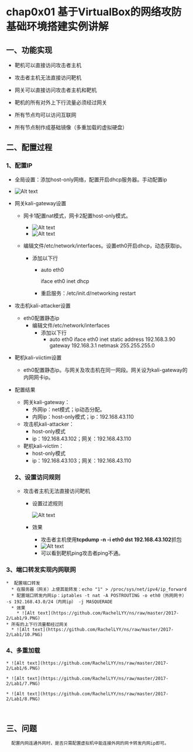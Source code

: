 # chap0x01 基于VirtualBox的网络攻防基础环境搭建实例讲解

## 一、功能实现

*	靶机可以直接访问攻击者主机

- 攻击者主机无法直接访问靶机
- 网关可以直接访问攻击者主机和靶机
- 靶机的所有对外上下行流量必须经过网关
- 所有节点均可以访问互联网


- 所有节点制作成基础镜像（多重加载的虚拟硬盘）

## 二、配置过程

### 1、配置IP

* 全局设置：添加host-only网络，配置开启dhcp服务器。手动配置ip


* ![Alt text](https://github.com/RachelLYY/ns/raw/master/2017-2/Lab1/1.PNG)


* 网关kali-gateway设置

  * 网卡1配置nat模式，网卡2配置host-only模式。

    * ![Alt text](https://github.com/RachelLYY/ns/raw/master/2017-2/Lab1/2.PNG)
    * ![Alt text](https://github.com/RachelLYY/ns/raw/master/2017-2/Lab1/3.PNG)

  * 编辑文件/etc/network/interfaces。设置eth0开启dhcp，动态获取ip。

    * 添加以下行

      * auto eth0 

        iface eth0 inet dhcp 

      * 重启服务：/etc/init.d/networking restart

* 攻击机kali-attacker设置

  * eth0配置静态ip
    * 编辑文件/etc/network/interfaces
      * 添加以下行
        * auto eth0 
          iface eth0 inet static 
          address 192.168.3.90 
          gateway 192.168.3.1 
          netmask 255.255.255.0 

* 靶机kali-viictim设置

  * eth0配置静态ip。与网关及攻击机在同一网段。网关设为kali-gateway的内网网卡ip。

* 配置结果

  * 网关kali-gateway：
    * 外网ip：net模式；ip动态分配。
    * 内网ip：host-only模式；ip：192.168.43.110
  * 攻击机kali-attacker：
    * host-only模式
    * ip：192.168.43.102；网关：192.168.43.110
  * 靶机kali-victim：
    * host-only模式
    * ip：192.168.43.103；网关：192.168.43.110

  ### 2、设置访问规则

  * 攻击者主机无法直接访问靶机

    * 设置过滤规则

      ![Alt text](https://github.com/RachelLYY/ns/raw/master/2017-2/Lab1/4.PNG)

    * 效果

      * 攻击者主机使用**tcpdump -n -i eth0 dst 192.168.43.102**抓包
      * ![Alt text](https://github.com/RachelLYY/ns/raw/master/2017-2/Lab1/5.PNG)
      * 可以看到靶机ping攻击者ping不通。

### 3、端口转发实现内网联网

    *  配置端口转发
      * 在服务器（网关）上使其能转发：echo "1" > /proc/sys/net/ipv4/ip_forward
      * 配置端口转发内网ip：iptables -t nat -A POSTROUTING -o eth0（外网网卡） -s 192.168.43.0/24（内网ip） -j MASQUERADE 
      * 效果
        * ![Alt text](https://github.com/RachelLYY/ns/raw/master/2017-2/Lab1/9.PNG)
    * 所有的上下行流量都经过网关
      * ![Alt text](https://github.com/RachelLYY/ns/raw/master/2017-2/Lab1/10.PNG)

### 4、多重加载

    * ![Alt text](https://github.com/RachelLYY/ns/raw/master/2017-2/Lab1/6.PNG)

    * ![Alt text](https://github.com/RachelLYY/ns/raw/master/2017-2/Lab1/7.PNG)

    * ![Alt text](https://github.com/RachelLYY/ns/raw/master/2017-2/Lab1/8.PNG)

      ​

## 三、问题

      配置内网连通外网时，是否只需配置虚拟机中能连接外网的网卡转发内网ip即可。

      ​

      ​
